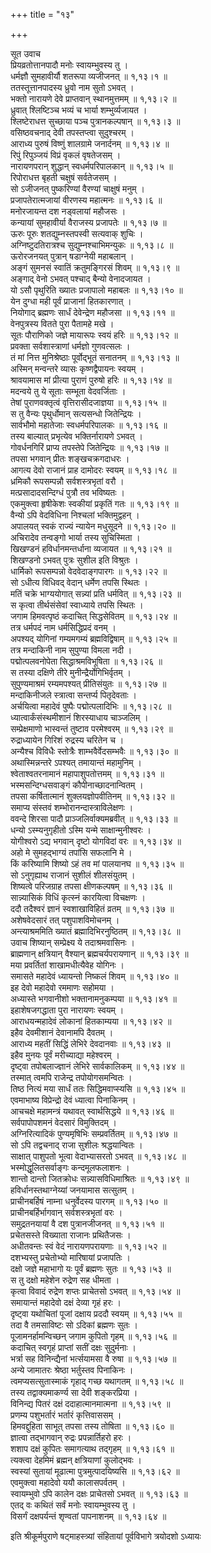 +++
title = "१३"

+++

सूत उवाच  
प्रियव्रतोत्तानपादौ मनोः स्वायम्भुवस्य तु ।  
धर्मज्ञौ सुमहावीर्यौ शतरूपा व्यजीजनत् ॥ १,१३।१ ॥  
ततस्तूत्तानपादस्य ध्रुवो नाम सुतो ऽभवत् ।  
भक्तो नारायणे देवे प्राप्तवान् स्थानमुत्तमम् ॥ १,१३।२ ॥  
ध्रुवात् श्लिष्टिञ्च भव्यं च भार्या शम्भुर्व्यजायत ।  
श्लिष्टेराधत्त सुच्छाया पञ्च पुत्रानकल्पषान् ॥ १,१३।३ ॥  
वसिष्ठवचनाद् देवी तपस्तप्त्वा सुदुश्चरम् ।  
आराध्य पुरुषं विष्णुं शालग्रामे जनार्दनम् ॥ १,१३।४ ॥  
रिपुं रिपुञ्जयं विप्रं वृकलं वृषतेजसम् ।  
नारायणपरान् शुद्धान् स्वधर्मपरिपालकान् ॥ १,१३।५ ॥  
रिपोराधत्त बृहती चक्षुषं सर्वतेजसम् ।  
सो ऽजीजनत् पुष्करिण्यां वैरण्यां चाक्षुषं मनुम् ।  
प्रजापतेरात्मजायां वीरणस्य महात्मनः ॥ १,१३।६ ॥  
मनोरजायन्त दश नड्वलायां महौजसः ।  
कन्यायां सुमहावीर्या वैराजस्य प्रजापतेः ॥ १,१३।७ ॥  
ऊरुः पूरुः शतद्युम्नस्तपस्वी सत्यवाक् शुचिः ।  
अग्निष्टुदतिरात्रश्च सुद्युम्नश्चाभिमन्युकः ॥ १,१३।८ ॥  
ऊरोरजनयत् पुत्रान् षडाग्नेयी महाबलान् ।  
अङ्गं सुमनसं स्वातिं क्रतुमङ्गिरसं शिवम् ॥ १,१३।९ ॥  
अङ्गाद् वेनो ऽभवत् पश्चाद् बैन्यो वेनादजायत ।  
यो ऽसौ पृथुरिति ख्यातः प्रजापालो महाबलः ॥ १,१३।१० ॥  
येन दुग्धा मही पूर्वं प्राजानां हितकारणात् ।  
नियोगाद् ब्रह्मणः सार्धं देवेन्द्रेण महौजसा ॥ १,१३।११ ॥  
वेनपुत्रस्य वितते पुरा पैतामहे मखे ।  
सूतः पौराणिको जज्ञे मायारूपः स्वयं हरिः ॥ १,१३।१२ ॥  
प्रवक्ता सर्वशास्त्राणां धर्मज्ञो गुणवत्सलः ।  
तं मां नित्त मुनिश्रेष्ठाः पूर्वोद्भूतं सनातनम् ॥ १,१३।१३ ॥  
अस्मिन् मन्वन्तरे व्यासः कृष्णद्वैपायनः स्वयम् ।  
श्रावयामास मां प्रीत्या पुराणं पुरुषो हरिः ॥ १,१३।१४ ॥  
मदन्वये तु ये सूताः सम्भूता वेदवर्जिताः ।  
तेषां पुराणवक्तृत्वं वृत्तिरासीदजाज्ञया ॥ १,१३।१५ ॥  
स तु वैन्यः पृथुर्धोमान् सत्यसन्धो जितेन्द्रियः ।  
सार्वभौमो महातेजाः स्वधर्मपरिपालकः ॥ १,१३।१६ ॥  
तस्य बाल्यात् प्रभृत्येव भक्तिर्नारायणे ऽभवत् ।  
गोवर्धनगिरिं प्राप्य तपस्तेपे जितेन्द्रियः ॥ १,१३।१७ ॥  
तपसा भगवान् प्रीतः शङ्खचक्रगदाधरः ।  
आगत्य देवो राजानं प्राह दामोदरः स्वयम् ॥ १,१३।१८ ॥  
ध्रमिकौ रूपसम्पन्नौ सर्वशस्त्रभृतां वरौ ।  
मत्प्रसादादसन्दिग्धं पुत्रौ तव भविष्यतः ।  
एकमुक्त्वा हृषीकेशः स्वकीयां प्रकृतिं गतः ॥ १,१३।१९ ॥  
वैन्यो ऽपि वेदविधिना निश्चलां भक्तिमुद्वहन् ।  
अपालयत् स्वकं राज्यं न्यायेन मधुसूदने ॥ १,१३।२० ॥  
अचिरादेव तन्वङ्गो भार्या तस्य सुचिस्मिता ।  
खिखण्डनं हविर्धानमन्तर्धाना व्यजायत ॥ १,१३।२१ ॥  
शिखण्डनो ऽभवत् पुत्रः सुशील इति विश्रुतः ।  
धार्मिको रूपसम्पन्नो वेदवेदाङ्गपारगः ॥ १,१३।२२ ॥  
सो ऽधीत्य विधिवद् वेदान् धर्मेण तपसि स्थितः ।  
मतिं चक्रे भाग्ययोगात् सन्न्यां प्रति धर्मवित् ॥ १,१३।२३ ॥  
स कृत्वा तीर्थसंसेवां स्वाध्याये तपसि स्थितः ।  
जगाम हिमवत्पृष्ठं कदाचित् सिद्धसेवितम् ॥ १,१३।२४ ॥  
तत्र धर्मपदं नाम धर्मसिद्धिप्रदं वनम् ।  
अपश्यद् योगिनां गम्यमगम्यं ब्रह्मविद्विषाम् ॥ १,१३।२५ ॥  
तत्र मन्दाकिनी नाम सुपुण्या विमला नदी ।  
पद्मोत्पलवनोपेता सिद्धाश्रमविभूषिता ॥ १,१३।२६ ॥  
स तस्या दक्षिणे तीरे मुनीन्द्रैर्योगिभिर्वृतम् ।  
सुपुण्यमाश्रमं रम्यमपश्यत् प्रीतिसंयुतः ॥ १,१३।२७ ॥  
मन्दाकिनीजले स्त्रात्वा सन्तर्प्य पितृदेवताः ।  
अर्चयित्वा महादेवं पुष्पैः पद्मोत्पलादिभिः ॥ १,१३।२८ ॥  
ध्यात्वार्कंसंस्थमीशानं शिरस्याधाय चाञ्जलिम् ।  
सम्प्रेक्षमाणो भास्वन्तं तुष्टाव परमेश्वरम् ॥ १,१३।२९ ॥  
रुद्राध्यायेन गिरिशं रुद्रस्य चरितेन च ।  
अन्यैश्च विविधैः स्तोत्रैः शाम्भवैर्वेदसम्भवैः ॥ १,१३।३० ॥  
अथास्मिन्नन्तरे ऽपश्यत् तमायान्तं महामुनिम् ।  
श्वेताश्वतरनामानं महापाशुपतोत्तमम् ॥ १,१३।३१ ॥  
भस्मसन्दिग्धसवाङ्गं कौपीनाच्छादनान्वितम् ।  
तपसा कर्षितात्मानं शुक्लयज्ञोपवीतिनम् ॥ १,१३।३२ ॥  
समाप्य संस्तवं शम्भोरानन्दास्त्राविलेक्षणः ।  
ववन्दे शिरसा पादौ प्राञ्जलिर्वाक्यमब्रवीत् ॥ १,१३।३३ ॥  
धन्यो ऽस्म्यनुगृहीतो ऽस्मि यन्मे साक्षान्मुनीश्वरः ।  
योगीश्वरो ऽद्य भगवान् दृष्टो योगविदां वरः ॥ १,१३।३४ ॥  
अहो मे सुमहद्भाग्यं तपांसि सफलानि मे ।  
किं करिष्यामि शिष्यो ऽहं तव मां पालयानघ ॥ १,१३।३५ ॥  
सो ऽनुगृह्याथ राजानं सुशीलं शीलसंयुतम् ।  
शिष्यत्वे परिजग्राह तपसा क्षीणकल्पषम् ॥ १,१३।३६ ॥  
सान्न्यासिकं विधिं कृत्स्नं कारयित्वा विचक्षणः ।  
ददौ तदैश्वरं ज्ञानं स्वशाखाविहितं व्रतम् ॥ १,१३।३७ ॥  
अशेषवेदसारं तत् पशुपाशविमोचनम् ।  
अन्त्याश्रममिति ख्यातं ब्रह्मादिभिरनुष्ठितम् ॥ १,१३।३८ ॥  
उवाच शिष्यान् सम्प्रेक्ष्य ये तदाश्रमवासिनः ।  
ब्राह्मणान् क्षत्रियान् वैश्यान् ब्रह्मचर्यपरायणान् ॥ १,१३।३९ ॥  
मया प्रवर्तितां शाखामधीत्यैवेह योगिनः ।  
समासते महादेवं ध्यायन्तो निष्कलं शिवम् ॥ १,१३।४० ॥  
इह देवो महादेवो रममाणः सहोमया ।  
अध्यास्ते भगवानीशो भक्तानामनुकम्पया ॥ १,१३।४१ ॥  
इहाशेषजगद्धाता पुरा नारायणः स्वयम् ।  
आराधयन्महादेवं लोकानां हितकाम्यया ॥ १,१३।४२ ॥  
इहैव देवमीशानं देवानामपि दैवतम् ।  
आराध्य महतीं सिद्धिं लेभिरे देवदानवाः ॥ १,१३।४३ ॥  
इहैव मुनयः पूर्वं मरीच्याद्या महेश्वरम् ।  
दृष्ट्वा तपोबलाज्ज्ञानं लेभिरे सार्वकालिकम् ॥ १,१३।४४ ॥  
तस्मात् त्वमपि राजेन्द्र तपोयोगसमन्वितः ।  
तिष्ठ नित्यं मया सार्धं ततः सिद्धिमवाप्स्यसि ॥ १,१३।४५ ॥  
एवमाभाष्य विप्रेन्द्रो देवं ध्यात्वा पिनाकिनम् ।  
आचचक्षे महामन्त्रं यथावत् स्वार्थसिद्धये ॥ १,१३।४६ ॥  
सर्वपापोपशमनं वेदसारं विमुक्तिदम् ।  
अग्निरित्यादिकं पुण्यमृषिभिः सम्प्रवर्तितम् ॥ १,१३।४७ ॥  
सो ऽपि तद्वचनाद् राजा सुशीलः श्रद्धयान्वितः ।  
साक्षात् पाशुपतो भूत्वा वेदाभ्यासरतो ऽभवत् ॥ १,१३।४८ ॥  
भस्मोद्धूलितसर्वाङ्गः कन्दमूलफलाशनः ।  
शान्तो दान्तो जितक्रोधः सन्न्यासविधिमाश्रितः ॥ १,१३।४९ ॥  
हविर्धानस्तथाग्नेय्यां जनयामास सत्सुतम् ।  
प्राचीनबर्हिषं नाम्ना धनुर्वेदस्य पारगम् ॥ १,१३।५० ॥  
प्राचीनबर्हिर्भागवान् सर्वशस्त्रभृतां वरः ।  
समुद्रतनयायां वै दश पुत्रानजीजनत् ॥ १,१३।५१ ॥  
प्रचेतसस्ते विख्याता राजानः प्रथितैजसः ।  
अधीतवन्तः स्वं वेदं नारायणपरायणाः ॥ १,१३।५२ ॥  
दशभ्यस्तु प्रचेतोभ्यो मारिषायां प्रजापतिः ।  
दक्षो जज्ञे महाभागो यः पूर्वं ब्रह्मणः सुतः ॥ १,१३।५३ ॥  
स तु दक्षो महेशेन रुद्रेण सह धीमता ।  
कृत्वा विवादं रुद्रेण शप्तः प्राचेतसो ऽभवत् ॥ १,१३।५४ ॥  
समायान्तं महादेवो दक्षं देव्या गृहं हरः ।  
दृष्ट्वा यथोचितां पूजां दक्षाय प्रददौ स्वयम् ॥ १,१३।५५ ॥  
तदा वै तमसाविष्टः सो ऽदिकां ब्रह्मणः सुतः ।  
पूजामनर्हामन्विच्छन् जगाम कुपितो गृहम् ॥ १,१३।५६ ॥  
कदाचित् स्वगृहं प्राप्तां सतीं दक्षः सुदुर्मनाः ।  
भर्त्रा सह विनिन्द्यैनां भर्त्सयामसा वै रुषा ॥ १,१३।५७ ॥  
अन्ये जामातरः श्रेष्ठा भर्तुस्तव पिनाकिनः ।  
त्वमप्यसत्सुतास्माकं गृहाद् गच्छ यथागतम् ॥ १,१३।५८ ॥  
तस्य तद्वाक्यमाकर्ण्य सा देवी शङ्करप्रिया ।  
विनिन्द्य पितरं दक्षं ददाहात्मानमात्मना ॥ १,१३।५९ ॥  
प्रणम्य पशुभर्तारं भर्तारं कृत्तिवाससम् ।  
हिमवद्दुहिता साभूत् तपसा तस्य तोषिता ॥ १,१३।६० ॥  
ज्ञात्वा तद्भागवान् रुद्रः प्रपन्नार्तिहरो हरः ।  
शशाप दक्षं कुपितः समागत्याथ तद्गृहम् ॥ १,१३।६१ ॥  
त्यक्त्वा देहमिमं ब्रह्मन् क्षत्रियाणां कुलोद्भवः ।  
स्वस्यां सुतायां मूढात्मा पुत्रमुत्पादयिष्यसि ॥ १,१३।६२ ॥  
एवमुक्त्वा महादेवो ययौ कालासपर्वतम् ।  
स्वायम्भुवो ऽपि कालेन दक्षः प्राचेतसो ऽभवत् ॥ १,१३।६३ ॥  
एतद् वः कथितं सर्वं मनोः स्वायम्भुवस्य तु ।  
विसर्गं दक्षपर्यन्तं शृण्वतां पापनाशनम् ॥ १,१३।६४ ॥  
    
इति श्रीकूर्मपुराणे षट्माहस्त्र्यां संहितायां पूर्वविभागे त्रयोदशो ऽध्यायः
